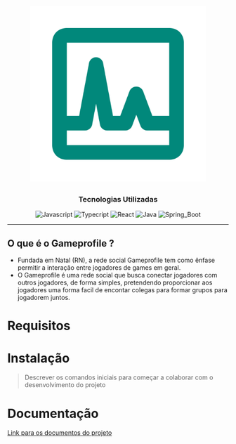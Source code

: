 <h1 align="center">
  <a href="[https://github.com/tads-cnat/gameprofile/blob/main/logo.png)">
    <img alt="Game profile logo" src="logo.png" width="400">
  </a>
</h1>

<div align="center">

### Tecnologias Utilizadas
  
![Javascript](https://img.shields.io/badge/JavaScript-F7DF1E?style=for-the-badge&logo=javascript&logoColor=black)
![Typecript](https://img.shields.io/badge/TypeScript-007ACC?style=for-the-badge&logo=typescript&logoColor=white)
![React](https://img.shields.io/badge/React-20232A?style=for-the-badge&logo=react&logoColor=61DAFB)
![Java](https://img.shields.io/badge/Java-ED8B00?style=for-the-badge&logo=java&logoColor=white)
![Spring_Boot](https://img.shields.io/badge/Spring_Boot-F2F4F9?style=for-the-badge&logo=spring-boot)

</div>  

___

## O que é o Gameprofile ?
* Fundada em Natal (RN), a rede social Gameprofile tem como ênfase permitir a interação entre jogadores de games em geral. 
* O Gameprofile é uma rede social que busca conectar jogadores com outros jogadores, de forma simples, pretendendo proporcionar aos jogadores uma forma facil de encontar colegas para formar grupos para jogadorem juntos.

# Requisitos


# Instalação

>Descrever os comandos iniciais para começar a colaborar com o desenvolvimento do projeto



# Documentação

[Link para os documentos do projeto](https://github.com/tads-cnat/gameprofile/tree/main/docs)
